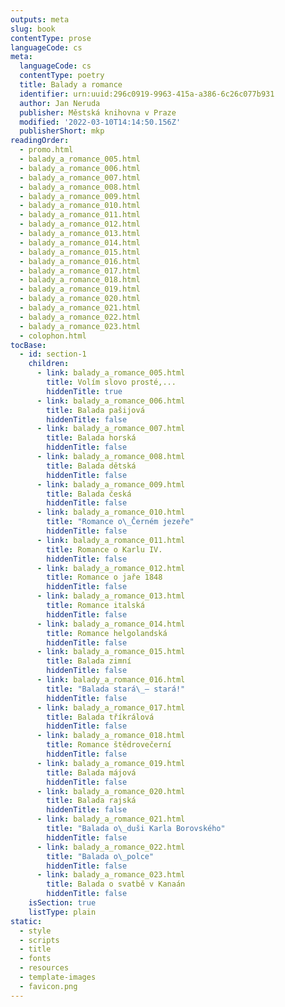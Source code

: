 ```yaml
---
outputs: meta
slug: book
contentType: prose
languageCode: cs
meta:
  languageCode: cs
  contentType: poetry
  title: Balady a romance
  identifier: urn:uuid:296c0919-9963-415a-a386-6c26c077b931
  author: Jan Neruda
  publisher: Městská knihovna v Praze
  modified: '2022-03-10T14:14:50.156Z'
  publisherShort: mkp
readingOrder:
  - promo.html
  - balady_a_romance_005.html
  - balady_a_romance_006.html
  - balady_a_romance_007.html
  - balady_a_romance_008.html
  - balady_a_romance_009.html
  - balady_a_romance_010.html
  - balady_a_romance_011.html
  - balady_a_romance_012.html
  - balady_a_romance_013.html
  - balady_a_romance_014.html
  - balady_a_romance_015.html
  - balady_a_romance_016.html
  - balady_a_romance_017.html
  - balady_a_romance_018.html
  - balady_a_romance_019.html
  - balady_a_romance_020.html
  - balady_a_romance_021.html
  - balady_a_romance_022.html
  - balady_a_romance_023.html
  - colophon.html
tocBase:
  - id: section-1
    children:
      - link: balady_a_romance_005.html
        title: Volím slovo prosté,...
        hiddenTitle: true
      - link: balady_a_romance_006.html
        title: Balada pašijová
        hiddenTitle: false
      - link: balady_a_romance_007.html
        title: Balada horská
        hiddenTitle: false
      - link: balady_a_romance_008.html
        title: Balada dětská
        hiddenTitle: false
      - link: balady_a_romance_009.html
        title: Balada česká
        hiddenTitle: false
      - link: balady_a_romance_010.html
        title: "Romance o\_Černém jezeře"
        hiddenTitle: false
      - link: balady_a_romance_011.html
        title: Romance o Karlu IV.
        hiddenTitle: false
      - link: balady_a_romance_012.html
        title: Romance o jaře 1848
        hiddenTitle: false
      - link: balady_a_romance_013.html
        title: Romance italská
        hiddenTitle: false
      - link: balady_a_romance_014.html
        title: Romance helgolandská
        hiddenTitle: false
      - link: balady_a_romance_015.html
        title: Balada zimní
        hiddenTitle: false
      - link: balady_a_romance_016.html
        title: "Balada stará\_— stará!"
        hiddenTitle: false
      - link: balady_a_romance_017.html
        title: Balada tříkrálová
        hiddenTitle: false
      - link: balady_a_romance_018.html
        title: Romance štědrovečerní
        hiddenTitle: false
      - link: balady_a_romance_019.html
        title: Balada májová
        hiddenTitle: false
      - link: balady_a_romance_020.html
        title: Balada rajská
        hiddenTitle: false
      - link: balady_a_romance_021.html
        title: "Balada o\_duši Karla Borovského"
        hiddenTitle: false
      - link: balady_a_romance_022.html
        title: "Balada o\_polce"
        hiddenTitle: false
      - link: balady_a_romance_023.html
        title: Balada o svatbě v Kanaán
        hiddenTitle: false
    isSection: true
    listType: plain
static:
  - style
  - scripts
  - title
  - fonts
  - resources
  - template-images
  - favicon.png
---
```

